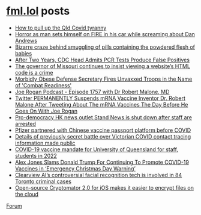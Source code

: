 # [fml.lol](https://fml.lol) posts
<!-- BLOG-POST-LIST:START -->
- [How to pull up the Qld Covid tyranny](https://fml.lol/how-to-pull-up-the-qld-covid-tyranny/)
- [Horror as man sets himself on FIRE in his car while screaming about Dan Andrews](https://fml.lol/horror-as-man-sets-himself-on-fire-in-his-car-while-screaming-about-dan-andrews/)
- [Bizarre craze behind smuggling of pills containing the powdered flesh of babies](https://fml.lol/bizarre-craze-behind-smuggling-of-pills-containing-the-powdered-flesh-of-babies/)
- [After Two Years, CDC Head Admits PCR Tests Produce False Positives](https://fml.lol/after-two-years-cdc-head-admits-pcr-tests-produce-false-positives/)
- [The governor of Missouri continues to insist viewing a website’s HTML code is a crime](https://fml.lol/the-governor-of-missouri-continues-to-insist-viewing-a-websites-html-code-is-a-crime/)
- [Morbidly Obese Defense Secretary Fires Unvaxxed Troops in the Name of &#39;Combat Readiness&#39;](https://fml.lol/morbidly-obese-defence/)
- [Joe Rogan Podcast - Episode 1757 with Dr Robert Malone, MD](https://fml.lol/joe-rogan-podcast-episode/)
- [Twitter PERMANENTLY Suspends mRNA Vaccine Inventor Dr. Robert Malone After Tweeting About The mRNA Vaccines The Day Before He Goes On With Joe Rogan](https://fml.lol/twitter-permanently-suspends-mrna-vaccine-inventor-dr-robert-malone-after-tweeting-about-the-mrna-vaccines-the-day-before-he-goes-on-with-joe-rogan/)
- [Pro-democracy HK news outlet Stand News is shut down after staff are arrested](https://fml.lol/pro-democracy-hk-news-outlet-stand-news-is-shut-down-after-staff-are-arrested/)
- [Pfizer partnered with Chinese vaccine passport platform before COVID](https://fml.lol/pfizer-partnered-with-chinese-vaccine-passport-platform-before-covid/)
- [Details of previously secret battle over Victorian COVID contact tracing information made public](https://fml.lol/details-of-previously-secret-battle-over-victorian-covid-contact-tracing-information-made-public/)
- [COVID-19 vaccine mandate for University of Queensland for staff, students in 2022](https://fml.lol/covid-19-vaccine-mandate-for-university-of-queensland-for-staff-students-in-2022/)
- [Alex Jones Slams Donald Trump For Continuing To Promote COVID-19 Vaccines in ‘Emergency Christmas Day Warning’](https://fml.lol/alex-jones-slams-donald-trump-for-continuing-to-promote-covid-19-vaccines-in-emergency-christmas-day-warning/)
- [Clearview AI’s controversial facial recognition tech is involved in 84 Toronto criminal cases](https://fml.lol/clearview-ais-controversial-facial-recognition-tech-is-involved-in-84-toronto-criminal-cases/)
- [Open-source Cryptomator 2.0 for iOS makes it easier to encrypt files on the cloud](https://fml.lol/open-source-cryptomator-2-0-for-ios-makes-it-easier-to-encrypt-files-on-the-cloud/)
<!-- BLOG-POST-LIST:END -->

[Forum](https://forum.fml.lol)
